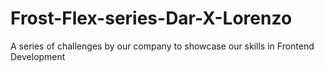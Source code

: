 # Frost-Flex-series-Dar-X-Lorenzo
A series of challenges by our company to showcase our skills in Frontend Development
